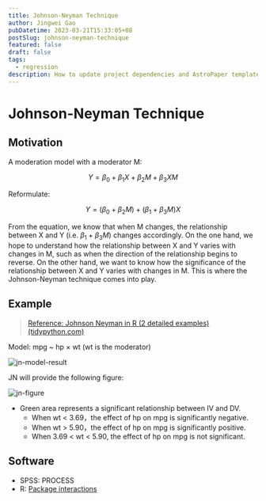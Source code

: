 ```yaml
---
title: Johnson-Neyman Technique
author: Jingwei Gao
pubDatetime: 2023-03-21T15:33:05+08
postSlug: johnson-neyman-technique
featured: false
draft: false
tags:
  - regression
description: How to update project dependencies and AstroPaper template.
---
```


# Johnson-Neyman Technique

## Motivation

A moderation model with a moderator M:

$$Y=\beta_0+\beta_1X+\beta_2M+\beta_3XM$$

Reformulate:

$$Y=(\beta_0+\beta_2M)+(\beta_1+\beta_3M)X$$

From the equation, we know that when M changes, the relationship between X and Y (i.e. $\beta_1+\beta_3M$) changes accordingly. On the one hand, we hope to understand how the relationship between X and Y varies with changes in M, such as when the direction of the relationship begins to reverse. On the other hand, we want to know how the significance of the relationship between X and Y varies with changes in M. This is where the Johnson-Neyman technique comes into play.

## Example

> [Reference: Johnson Neyman in R (2 detailed examples) (tidypython.com)](https://tidypython.com/johnson-neyman-in-r-2-detailed-examples/)

Model: mpg ~ hp × wt (wt is the moderator)

![jn-model-result](/assets/jn-model-result.png)

JN will provide the following figure:

![jn-figure](/assets/jn-figure.png)

- Green area represents a significant relationship between IV and DV.
  - When wt < 3.69，the effect of hp on mpg is significantly negative.
  - When wt > 5.90，the effect of hp on mpg is significantly positive.
  - When 3.69 < wt < 5.90, the effect of hp on mpg is not significant.

## Software

- SPSS: PROCESS
- R: [Package interactions](https://cran.r-project.org/web/packages/interactions/index.html)
